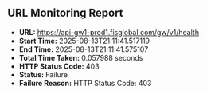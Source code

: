 ## URL Monitoring Report

- **URL:** https://api-gw1-prod1.fisglobal.com/gw/v1/health
- **Start Time:** 2025-08-13T21:11:41.517119
- **End Time:** 2025-08-13T21:11:41.575107
- **Total Time Taken:** 0.057988 seconds
- **HTTP Status Code:** 403
- **Status:** Failure
- **Failure Reason:** HTTP Status Code: 403
